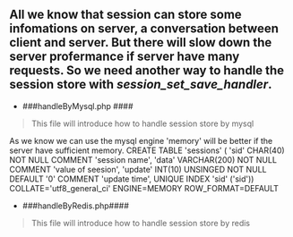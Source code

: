 All we know that session can store some infomations on server, a conversation between client and server.
But there will slow down the server profermance if server have many requests. So we need another way to
handle the session store  with *session_set_save_handler*.
------------------------------------------------------------------------------------------------------------------------------------------------------------
* ###handleByMysql.php ####
>This file will introduce how to handle session store by mysql

As we know we can use the mysql engine 'memory' will be better if the server have sufficient memory.
    CREATE TABLE 'sessions' (
    'sid' CHAR(40) NOT NULL COMMENT 'session name',
    'data' VARCHAR(200) NOT NULL COMMENT 'value of seesion',
    'update' INT(10) UNSINGED NOT NULL DEFAULT '0' COMMENT 'update time',
    UNIQUE INDEX 'sid' ('sid'))
    COLLATE='utf8_general_ci'
    ENGINE=MEMORY
    ROW_FORMAT=DEFAULT

* ###handleByRedis.php####
>This file will introduce how to handle session store by redis